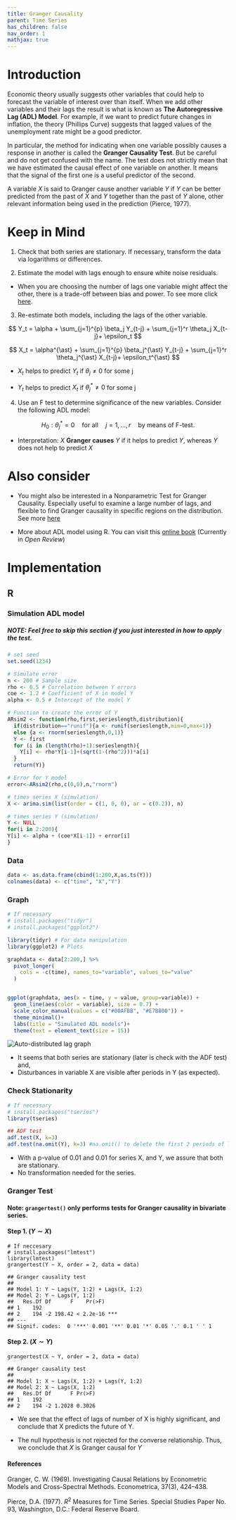 ```yaml
---
title: Granger Causality
parent: Time Series
has_children: false
nav_order: 1
mathjax: true
---
```


# Introduction

Economic theory usually suggests other variables that could help to forecast the variable of interest over than itself. When we add other variables and their lags the result is what is known as **The Autoregressive Lag (ADL) Model**. For example, if we want to predict future changes in inflation, the theory (Phillips Curve) suggests that lagged values of the unemployment rate might be a good predictor.

In particular, the method for indicating when one variable possibly causes a response in another is called the **Granger Causality Test**. But be careful and do not get confused with the name. The test does not strictly mean that we have estimated the causal effect of one variable on another. It means that the signal of the first one is a useful predictor of the second.

A variable $X$ is said to Granger cause another variable $Y$ if $Y$ can be better predicted from the past of $X$ and $Y$ together than the past of $Y$ alone, other relevant information being used in the prediction (Pierce, 1977).

# Keep in Mind

1. Check that both series are stationary. If necessary, transform the data via logarithms or differences.

2. Estimate the model with lags enough to ensure white noise residuals.

* When you are choosing the number of lags one variable might affect the other, there is a trade-off between bias and power. To see more click [here](https://stats.stackexchange.com/questions/107954/lag-order-for-granger-causality-test).

3. Re-estimate both models, including the lags of the other variable.

$$
Y_t = \alpha + \sum_{j=1}^{p} \beta_j Y_{t-j} + \sum_{j=1}^r \theta_j X_{t-j}+ \epsilon_t
$$

$$
X_t = \alpha^{\ast} + \sum_{j=1}^{p} \beta_j^{\ast} Y_{t-j} + \sum_{j=1}^r \theta_j^{\ast} X_{t-j}+ \epsilon_t^{\ast}
$$


* $X_t$ helps to predict $Y_t$ if $\theta_j \neq 0$ for some j

* $Y_t$ helps to predict $X_t$ if $\theta_j^{\ast} \neq 0$ for some j


4. Use an F test to determine significance of the new variables. Consider the following ADL model:

$$
H_0: \theta_j^{\ast} =0  \quad \text{for all} \quad j = 1,\dots, r \quad \text{by means of F-test}.
$$

* Interpretation: $X$ **Granger causes** $Y$ if it helps to predict $Y$, whereas $Y$ does not help to predict $X$



# Also consider

* You might also be interested in a Nonparametric Test for Granger Causality. Especially useful to examine a large number of lags, and flexible to find Granger causality in specific regions on the distribution. See more [here](https://amstat.tandfonline.com/doi/full/10.1080/07350015.2015.1026774#.XukfwbySmUk)


* More about ADL model using R. You can visit this [online book](https://www.econometrics-with-r.org/14-5-apatadlm.html) (Currently in *Open Review*)



# Implementation

## R

### Simulation ADL model

##### NOTE: Feel free to skip this section if you just interested in how to apply the test.


```r
# set seed
set.seed(1234)

# Simulate error
n <- 200 # Sample size
rho <- 0.5 # Correlation between Y errors
coe <- 1.2 # Coefficient of X in model Y
alpha <- 0.5 # Intercept of the model Y

# Function to create the error of Y
ARsim2 <- function(rho,first,serieslength,distribution){
  if(distribution=="runif"){a <- runif(serieslength,min=0,max=1)}
  else {a <- rnorm(serieslength,0,1)}
  Y <- first
  for (i in (length(rho)+1):serieslength){
    Y[i] <- rho*Y[i-1]+(sqrt(1-(rho^2)))*a[i]
  }
  return(Y)}

# Error for Y model
error<-ARsim2(rho,c(0,0),n,"rnorm")

# times series X (simulation)
X <- arima.sim(list(order = c(1, 0, 0), ar = c(0.2)), n)

# times series Y (simulation)
Y <- NULL
for(i in 2:200){
Y[i] <- alpha + (coe*X[i-1]) + error[i]
}
```


### Data

```r
data <- as.data.frame(cbind(1:200,X,as.ts(Y)))
colnames(data) <- c("time", "X","Y")
```

### Graph

```r
# If necessary
# install.packages("tidyr")
# install.packages("ggplot2")

library(tidyr) # For data manipulation
library(ggplot2) # Plots

graphdata <- data[2:200,] %>%
  pivot_longer(
    cols = -c(time), names_to="variable", values_to="value"
  )


ggplot(graphdata, aes(x = time, y = value, group=variable)) +
  geom_line(aes(color = variable), size = 0.7) +
  scale_color_manual(values = c("#00AFBB", "#E7B800")) +
  theme_minimal()+
  labs(title = "Simulated ADL models")+
  theme(text = element_text(size = 15))
```

![Auto-distributed lag graph](/Images/Granger_Causality/R_adl.png)<!-- -->

* It seems that both series are stationary (later is check with the ADF test) and,
* Disturbances in variable X are visible after periods in Y (as expected).

### Check Stationarity

```r
# If necessary
# install.packages("tseries")
library(tseries)

## ADF test
adf.test(X, k=3)
adf.test(na.omit(Y), k=3) #na.omit() to delete the first 2 periods of lag
```

* With a p-value of 0.01 and 0.01 for series X, and Y, we assure that both are stationary.
* No transformation needed for the series.

### Granger Test

#### Note: `grangertest()` only performs tests for Granger causality in bivariate series.

#### Step 1. $(Y\sim X)$

```r?example=grangertest
# If neccesary
# install.packages("lmtest")
library(lmtest)
grangertest(Y ~ X, order = 2, data = data)
```

```
## Granger causality test
##
## Model 1: Y ~ Lags(Y, 1:2) + Lags(X, 1:2)
## Model 2: Y ~ Lags(Y, 1:2)
##   Res.Df Df      F    Pr(>F)
## 1    192
## 2    194 -2 198.42 < 2.2e-16 ***
## ---
## Signif. codes:  0 '***' 0.001 '**' 0.01 '*' 0.05 '.' 0.1 ' ' 1
```

#### Step 2. $(X \sim Y)$

```r?example=grangertest
grangertest(X ~ Y, order = 2, data = data)
```

```
## Granger causality test
##
## Model 1: X ~ Lags(X, 1:2) + Lags(Y, 1:2)
## Model 2: X ~ Lags(X, 1:2)
##   Res.Df Df      F Pr(>F)
## 1    192
## 2    194 -2 1.2028 0.3026
```

* We see that the effect of lags of number of X is highly significant, and conclude that X predicts the future of Y.

* The null hypothesis is not rejected for the converse relationship. Thus, we conclude that $X$ is Granger causal for $Y$


#### References

Granger, C. W. (1969). Investigating Causal Relations by Econometric Models and Cross-Spectral Methods. Econometrica, 37(3), 424–438.

Pierce, D.A. (1977). $R^2$ Measures for Time Series. Special Studies Paper
No. 93, Washington, D.C.: Federal Reserve Board.
